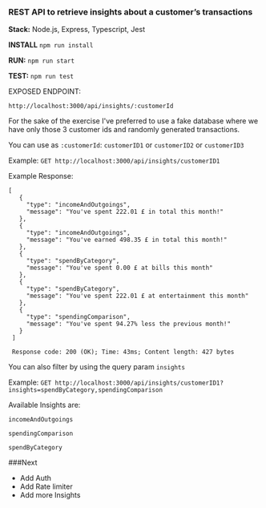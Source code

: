 ### REST API to retrieve insights about a customer’s transactions

**Stack:** Node.js, Express, Typescript, Jest



**INSTALL**
`npm run install`

**RUN:** 
`npm run start`

**TEST:** 
`npm run test`


EXPOSED ENDPOINT: 

`http://localhost:3000/api/insights/:customerId`

For the sake of the exercise I've preferred to use a fake database where we have only those 3 customer ids 
and randomly generated transactions. 

You can use as `:customerId`: `customerID1` or `customerID2` or `customerID3`

Example:
`GET http://localhost:3000/api/insights/customerID1`

Example Response: 

```
[
   {
     "type": "incomeAndOutgoings",
     "message": "You've spent 222.01 £ in total this month!"
   },
   {
     "type": "incomeAndOutgoings",
     "message": "You've earned 498.35 £ in total this month!"
   },
   {
     "type": "spendByCategory",
     "message": "You've spent 0.00 £ at bills this month"
   },
   {
     "type": "spendByCategory",
     "message": "You've spent 222.01 £ at entertainment this month"
   },
   {
     "type": "spendingComparison",
     "message": "You've spent 94.27% less the previous month!"
   }
 ]
 
 Response code: 200 (OK); Time: 43ms; Content length: 427 bytes

```


You can also filter by using the query param `insights` 

Example:
`GET http://localhost:3000/api/insights/customerID1?insights=spendByCategory,spendingComparison`

Available Insights are:

`incomeAndOutgoings` 

`spendingComparison` 

`spendByCategory`


###Next
- Add Auth
- Add Rate limiter
- Add more Insights









